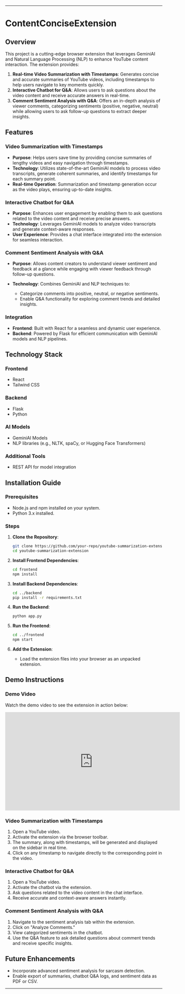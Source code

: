 
---

# ContentConciseExtension

## Overview

This project is a cutting-edge browser extension that leverages GeminiAI and Natural Language Processing (NLP) to enhance YouTube content interaction. The extension provides:

1. **Real-time Video Summarization with Timestamps**: Generates concise and accurate summaries of YouTube videos, including timestamps to help users navigate to key moments quickly.
2. **Interactive Chatbot for Q\&A**: Allows users to ask questions about the video content and receive accurate answers in real-time.
3. **Comment Sentiment Analysis with Q\&A**: Offers an in-depth analysis of viewer comments, categorizing sentiments (positive, negative, neutral) while allowing users to ask follow-up questions to extract deeper insights.

## Features

### Video Summarization with Timestamps

* **Purpose**: Helps users save time by providing concise summaries of lengthy videos and easy navigation through timestamps.
* **Technology**: Utilizes state-of-the-art GeminiAI models to process video transcripts, generate coherent summaries, and identify timestamps for each summary point.
* **Real-time Operation**: Summarization and timestamp generation occur as the video plays, ensuring up-to-date insights.

### Interactive Chatbot for Q\&A

* **Purpose**: Enhances user engagement by enabling them to ask questions related to the video content and receive precise answers.
* **Technology**: Leverages GeminiAI models to analyze video transcripts and generate context-aware responses.
* **User Experience**: Provides a chat interface integrated into the extension for seamless interaction.

### Comment Sentiment Analysis with Q\&A

* **Purpose**: Allows content creators to understand viewer sentiment and feedback at a glance while engaging with viewer feedback through follow-up questions.
* **Technology**: Combines GeminiAI and NLP techniques to:

  * Categorize comments into positive, neutral, or negative sentiments.
  * Enable Q\&A functionality for exploring comment trends and detailed insights.

### Integration

* **Frontend**: Built with React for a seamless and dynamic user experience.
* **Backend**: Powered by Flask for efficient communication with GeminiAI models and NLP pipelines.

## Technology Stack

### Frontend

* React
* Tailwind CSS

### Backend

* Flask
* Python

### AI Models

* GeminiAI Models
* NLP libraries (e.g., NLTK, spaCy, or Hugging Face Transformers)

### Additional Tools

* REST API for model integration

## Installation Guide

### Prerequisites

* Node.js and npm installed on your system.
* Python 3.x installed.

### Steps

1. **Clone the Repository**:

   ```bash
   git clone https://github.com/your-repo/youtube-summarization-extension.git  
   cd youtube-summarization-extension  
   ```

2. **Install Frontend Dependencies**:

   ```bash
   cd frontend  
   npm install  
   ```

3. **Install Backend Dependencies**:

   ```bash
   cd ../backend  
   pip install -r requirements.txt  
   ```

4. **Run the Backend**:

   ```bash
   python app.py  
   ```

5. **Run the Frontend**:

   ```bash
   cd ../frontend  
   npm start  
   ```

6. **Add the Extension**:

   * Load the extension files into your browser as an unpacked extension.

## Demo Instructions

### Demo Video

Watch the demo video to see the extension in action below:

<iframe width="560" height="315" 
        src="https://www.youtube.com/embed/QQiYCvNihAg" 
        frameborder="0" 
        allow="accelerometer; autoplay; clipboard-write; encrypted-media; gyroscope; picture-in-picture" 
        allowfullscreen>
</iframe>



### Video Summarization with Timestamps

1. Open a YouTube video.
2. Activate the extension via the browser toolbar.
3. The summary, along with timestamps, will be generated and displayed on the sidebar in real time.
4. Click on any timestamp to navigate directly to the corresponding point in the video.

### Interactive Chatbot for Q\&A

1. Open a YouTube video.
2. Activate the chatbot via the extension.
3. Ask questions related to the video content in the chat interface.
4. Receive accurate and context-aware answers instantly.

### Comment Sentiment Analysis with Q\&A

1. Navigate to the sentiment analysis tab within the extension.
2. Click on "Analyze Comments."
3. View categorized sentiments in the chatbot.
4. Use the Q\&A feature to ask detailed questions about comment trends and receive specific insights.

## Future Enhancements

* Incorporate advanced sentiment analysis for sarcasm detection.
* Enable export of summaries, chatbot Q\&A logs, and sentiment data as PDF or CSV.

---
